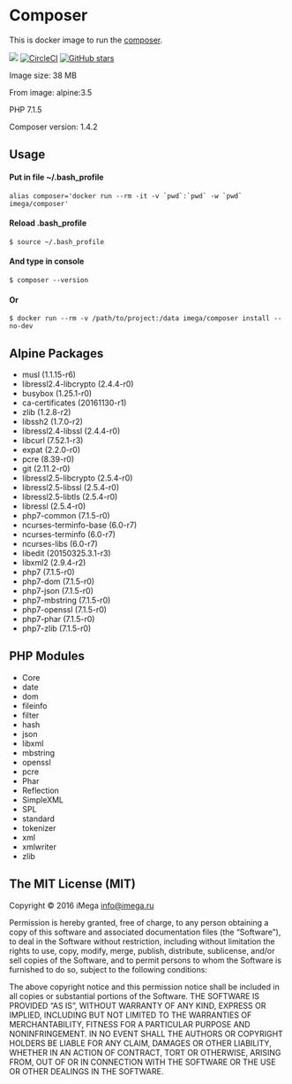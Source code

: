 # Composer
This is docker image to run the [composer](https://getcomposer.org).

[![](https://images.microbadger.com/badges/image/imega/composer.svg)](http://microbadger.com/images/imega/composer "Get your own image badge on microbadger.com") [![CircleCI](https://circleci.com/gh/imega-docker/composer.svg?style=svg)](https://circleci.com/gh/imega-docker/composer) [![GitHub stars](https://img.shields.io/github/stars/badges/shields.svg?style=social&label=Star&maxAge=2592000)](https://github.com/imega-docker/composer)

Image size: 38 MB

From image: alpine:3.5

PHP 7.1.5

Composer version: 1.4.2

## Usage

#### Put in file ~/.bash_profile
```
alias composer='docker run --rm -it -v `pwd`:`pwd` -w `pwd` imega/composer'
```

#### Reload .bash_profile
```
$ source ~/.bash_profile
```

#### And type in console
```
$ composer --version
```

#### Or
```
$ docker run --rm -v /path/to/project:/data imega/composer install --no-dev
```

## Alpine Packages
  - musl (1.1.15-r6)
  - libressl2.4-libcrypto (2.4.4-r0)
  - busybox (1.25.1-r0)
  - ca-certificates (20161130-r1)
  - zlib (1.2.8-r2)
  - libssh2 (1.7.0-r2)
  - libressl2.4-libssl (2.4.4-r0)
  - libcurl (7.52.1-r3)
  - expat (2.2.0-r0)
  - pcre (8.39-r0)
  - git (2.11.2-r0)
  - libressl2.5-libcrypto (2.5.4-r0)
  - libressl2.5-libssl (2.5.4-r0)
  - libressl2.5-libtls (2.5.4-r0)
  - libressl (2.5.4-r0)
  - php7-common (7.1.5-r0)
  - ncurses-terminfo-base (6.0-r7)
  - ncurses-terminfo (6.0-r7)
  - ncurses-libs (6.0-r7)
  - libedit (20150325.3.1-r3)
  - libxml2 (2.9.4-r2)
  - php7 (7.1.5-r0)
  - php7-dom (7.1.5-r0)
  - php7-json (7.1.5-r0)
  - php7-mbstring (7.1.5-r0)
  - php7-openssl (7.1.5-r0)
  - php7-phar (7.1.5-r0)
  - php7-zlib (7.1.5-r0)

## PHP Modules
  - Core
  - date
  - dom
  - fileinfo
  - filter
  - hash
  - json
  - libxml
  - mbstring
  - openssl
  - pcre
  - Phar
  - Reflection
  - SimpleXML
  - SPL
  - standard
  - tokenizer
  - xml
  - xmlwriter
  - zlib

## The MIT License (MIT)

Copyright © 2016 iMega <info@imega.ru>

Permission is hereby granted, free of charge, to any person obtaining a copy of this software and associated documentation files (the “Software”), to deal in the Software without restriction, including without limitation the rights to use, copy, modify, merge, publish, distribute, sublicense, and/or sell copies of the Software, and to permit persons to whom the Software is furnished to do so, subject to the following conditions:

The above copyright notice and this permission notice shall be included in all copies or substantial portions of the Software.
THE SOFTWARE IS PROVIDED “AS IS”, WITHOUT WARRANTY OF ANY KIND, EXPRESS OR IMPLIED, INCLUDING BUT NOT LIMITED TO THE WARRANTIES OF MERCHANTABILITY, FITNESS FOR A PARTICULAR PURPOSE AND NONINFRINGEMENT. IN NO EVENT SHALL THE AUTHORS OR COPYRIGHT HOLDERS BE LIABLE FOR ANY CLAIM, DAMAGES OR OTHER LIABILITY, WHETHER IN AN ACTION OF CONTRACT, TORT OR OTHERWISE, ARISING FROM, OUT OF OR IN CONNECTION WITH THE SOFTWARE OR THE USE OR OTHER DEALINGS IN THE SOFTWARE.
